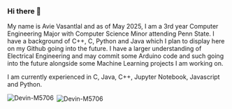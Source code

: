 ### Hi there 👋
My name is Avie Vasantlal and as of May 2025, I am a 3rd year Computer Engineering Major with Computer Science Minor attending Penn State.
I have a background of C++, C, Python and Java which I plan to display here on my Github going into the future.
I have a larger understanding of Electrical Engineering and may commit some Arduino code and such going into the future alongside some Machine Learning projects I am working on.


I am currently experienced in C, Java, C++, Jupyter Notebook, Javascript and Python.
<p><img align="left" src="https://github-readme-stats.vercel.app/api/top-langs?username=Devin-M5706&show_icons=true&locale=en&theme=tokyonight&layout=compact" alt="Devin-M5706" /></p>

<p>&nbsp;<img align="center" src="https://github-readme-stats.vercel.app/api?username=Devin-M5706&show_icons=true&theme=tokyonight&locale=en" alt="Devin-M5706" /></p>

<!--
**vsntll/vsntll** is a ✨ _special_ ✨ repository because its `README.md` (this file) appears on your GitHub profile.

Here are some ideas to get you started:

- 🔭 I’m currently working on ...
- 🌱 I’m currently learning ...
- 👯 I’m looking to collaborate on ...
- 🤔 I’m looking for help with ...
- 💬 Ask me about ...
- 📫 How to reach me: ...
- 😄 Pronouns: ...
- ⚡ Fun fact: ...
-->
